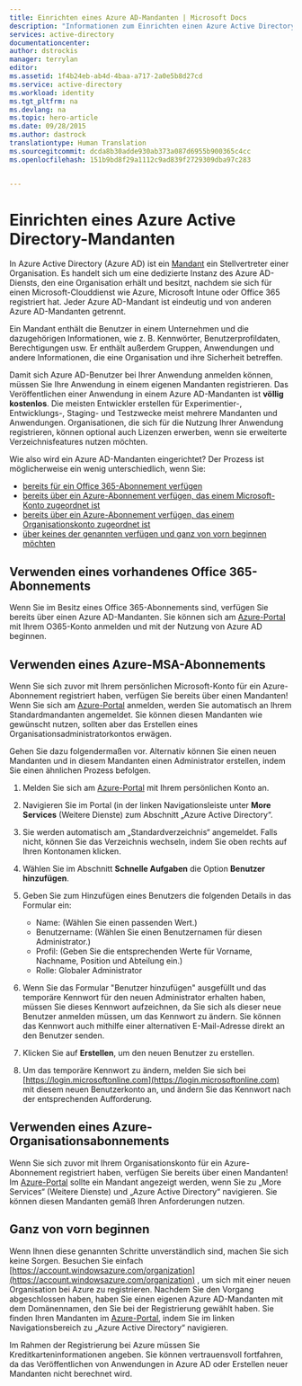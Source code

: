 ```yaml
---
title: Einrichten eines Azure AD-Mandanten | Microsoft Docs
description: "Informationen zum Einrichten einen Azure Active Directory-Mandanten für das Registrieren und Erstellen von Anwendungen."
services: active-directory
documentationcenter: 
author: dstrockis
manager: terrylan
editor: 
ms.assetid: 1f4b24eb-ab4d-4baa-a717-2a0e5b8d27cd
ms.service: active-directory
ms.workload: identity
ms.tgt_pltfrm: na
ms.devlang: na
ms.topic: hero-article
ms.date: 09/28/2015
ms.author: dastrock
translationtype: Human Translation
ms.sourcegitcommit: dcda8b30adde930ab373a087d6955b900365c4cc
ms.openlocfilehash: 151b9bd8f29a1112c9ad839f2729309dba97c283


---
```

# <a name="how-to-get-an-azure-active-directory-tenant"></a>Einrichten eines Azure Active Directory-Mandanten
In Azure Active Directory (Azure AD) ist ein [Mandant](https://msdn.microsoft.com/library/azure/jj573650.aspx#BKMK_WhatIsAnAzureADTenant) ein Stellvertreter einer Organisation.  Es handelt sich um eine dedizierte Instanz des Azure AD-Diensts, den eine Organisation erhält und besitzt, nachdem sie sich für einen Microsoft-Clouddienst wie Azure, Microsoft Intune oder Office 365 registriert hat.  Jeder Azure AD-Mandant ist eindeutig und von anderen Azure AD-Mandanten getrennt.  

Ein Mandant enthält die Benutzer in einem Unternehmen und die dazugehörigen Informationen, wie z. B. Kennwörter, Benutzerprofildaten, Berechtigungen usw.  Er enthält außerdem Gruppen, Anwendungen und andere Informationen, die eine Organisation und ihre Sicherheit betreffen.

Damit sich Azure AD-Benutzer bei Ihrer Anwendung anmelden können, müssen Sie Ihre Anwendung in einem eigenen Mandanten registrieren.  Das Veröffentlichen einer Anwendung in einem Azure AD-Mandanten ist **völlig kostenlos**.  Die meisten Entwickler erstellen für Experimentier-, Entwicklungs-, Staging- und Testzwecke meist mehrere Mandanten und Anwendungen.  Organisationen, die sich für die Nutzung Ihrer Anwendung registrieren, können optional auch Lizenzen erwerben, wenn sie erweiterte Verzeichnisfeatures nutzen möchten.

Wie also wird ein Azure AD-Mandanten eingerichtet?  Der Prozess ist möglicherweise ein wenig unterschiedlich, wenn Sie:

* [bereits für ein Office 365-Abonnement verfügen](#use-an-existing-office-365-subscription)
* [bereits über ein Azure-Abonnement verfügen, das einem Microsoft-Konto zugeordnet ist](#use-an-msa-azure-subscription)
* [bereits über ein Azure-Abonnement verfügen, das einem Organisationskonto zugeordnet ist](#use-an-organizational-azure-subscription)
* [über keines der genannten verfügen und ganz von vorn beginnen möchten](#start-from-scratch)

## <a name="use-an-existing-office-365-subscription"></a>Verwenden eines vorhandenes Office 365-Abonnements
Wenn Sie im Besitz eines Office 365-Abonnements sind, verfügen Sie bereits über einen Azure AD-Mandanten. Sie können sich am [Azure-Portal](https://portal.azure.com) mit Ihrem O365-Konto anmelden und mit der Nutzung von Azure AD beginnen.

## <a name="use-an-msa-azure-subscription"></a>Verwenden eines Azure-MSA-Abonnements
Wenn Sie sich zuvor mit Ihrem persönlichen Microsoft-Konto für ein Azure-Abonnement registriert haben, verfügen Sie bereits über einen Mandanten!  Wenn Sie sich am [Azure-Portal](https://portal.azure.com) anmelden, werden Sie automatisch an Ihrem Standardmandanten angemeldet. Sie können diesen Mandanten wie gewünscht nutzen, sollten aber das Erstellen eines Organisationsadministratorkontos erwägen.

Gehen Sie dazu folgendermaßen vor.  Alternativ können Sie einen neuen Mandanten und in diesem Mandanten einen Administrator erstellen, indem Sie einen ähnlichen Prozess befolgen.

1. Melden Sie sich am [Azure-Portal](https://portal.azure.com) mit Ihrem persönlichen Konto an.
2. Navigieren Sie im Portal (in der linken Navigationsleiste unter **More Services** (Weitere Dienste) zum Abschnitt „Azure Active Directory“.
3. Sie werden automatisch am „Standardverzeichnis“ angemeldet. Falls nicht, können Sie das Verzeichnis wechseln, indem Sie oben rechts auf Ihren Kontonamen klicken.
4. Wählen Sie im Abschnitt **Schnelle Aufgaben** die Option **Benutzer hinzufügen**.
5. Geben Sie zum Hinzufügen eines Benutzers die folgenden Details in das Formular ein:
   
   * Name: (Wählen Sie einen passenden Wert.)
   * Benutzername: (Wählen Sie einen Benutzernamen für diesen Administrator.)
   * Profil: (Geben Sie die entsprechenden Werte für Vorname, Nachname, Position und Abteilung ein.)
   * Rolle: Globaler Administrator
6. Wenn Sie das Formular "Benutzer hinzufügen" ausgefüllt und das temporäre Kennwort für den neuen Administrator erhalten haben, müssen Sie dieses Kennwort aufzeichnen, da Sie sich als dieser neue Benutzer anmelden müssen, um das Kennwort zu ändern. Sie können das Kennwort auch mithilfe einer alternativen E-Mail-Adresse direkt an den Benutzer senden.
7. Klicken Sie auf **Erstellen**, um den neuen Benutzer zu erstellen.
8. Um das temporäre Kennwort zu ändern, melden Sie sich bei [https://login.microsoftonline.com](https://login.microsoftonline.com) mit diesem neuen Benutzerkonto an, und ändern Sie das Kennwort nach der entsprechenden Aufforderung.

## <a name="use-an-organizational-azure-subscription"></a>Verwenden eines Azure-Organisationsabonnements
Wenn Sie sich zuvor mit Ihrem Organisationskonto für ein Azure-Abonnement registriert haben, verfügen Sie bereits über einen Mandanten!  Im [Azure-Portal](https://portal.azure.com) sollte ein Mandant angezeigt werden, wenn Sie zu „More Services“ (Weitere Dienste) und „Azure Active Directory“ navigieren.  Sie können diesen Mandanten gemäß Ihren Anforderungen nutzen. 

## <a name="start-from-scratch"></a>Ganz von vorn beginnen
Wenn Ihnen diese genannten Schritte unverständlich sind, machen Sie sich keine Sorgen.  Besuchen Sie einfach [https://account.windowsazure.com/organization](https://account.windowsazure.com/organization) , um sich mit einer neuen Organisation bei Azure zu registrieren.  Nachdem Sie den Vorgang abgeschlossen haben, haben Sie einen eigenen Azure AD-Mandanten mit dem Domänennamen, den Sie bei der Registrierung gewählt haben.  Sie finden Ihren Mandanten im [Azure-Portal](https://portal.azure.com), indem Sie im linken Navigationsbereich zu „Azure Active Directory“ navigieren.

Im Rahmen der Registrierung bei Azure müssen Sie Kreditkarteninformationen angeben.  Sie können vertrauensvoll fortfahren, da das Veröffentlichen von Anwendungen in Azure AD oder Erstellen neuer Mandanten nicht berechnet wird.




<!--HONumber=Dec16_HO2-->


